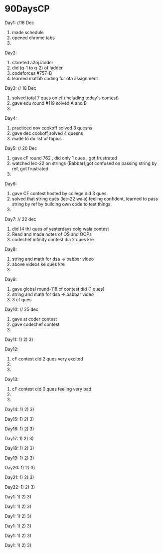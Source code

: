 # 90DaysCP

Day1: //16 Dec
1) made schedule
2) opened chrome tabs 
3)

Day2:
1) stareted a2oj ladder
2) did (q-1 to q-2) of ladder
3) codeforces #757-B
4) learned matlab coding for ota assignment

Day3: // 18 Dec
1) solved total 7 ques on cf (including today's contest)
2) gave edu round #119 solved A and B
3)

Day4:
1) practiced nov cookoff solved 3 quesns
2) gave dec cookoff solved 4 quesns
3) made to do list of topics

Day5: // 20 Dec
1) gave cF round 762 , did only 1 ques , got frustrated
2) watched lec-22 on strings (Babbar),got confused on passing string by ref, got frustrated
3)

Day6:
1) gave CF contest hosted by college did 3 ques
2) solved that string ques (lec-22 wala) feeling confident, learned to pass string by ref by building own code to test things.
3)

Day7: // 22 dec
1) did (4 th) ques of yesterdays colg wala contest
2) Read and made notes of OS and OOPs
3) codechef infinity contest dia 2 ques kre

Day8:
1) string and math for dsa -> babbar video
2) above videos ke ques kre
3)

Day9:
1) gave global round-118 cf contest did (1 ques)
2) string and math for dsa -> babbar video
3) 3 cf ques

Day10: // 25 dec
1) gave at coder contest
2) gave codechef contest
3)

Day11:
1)
2)
3)

Day12:
1) cF contest did 2 ques very excited
2)
3)

Day13:
1) cF contest did 0 ques feeling very bad
2)
3)

Day14:
1)
2)
3)

Day15:
1)
2)
3)

Day16:
1)
2)
3)

Day17:
1)
2)
3)

Day18:
1)
2)
3)

Day19:
1)
2)
3)

Day20:
1)
2)
3)

Day21:
1)
2)
3)

Day22:
1)
2)
3)

Day1:
1)
2)
3)

Day1:
1)
2)
3)


Day1:
1)
2)
3)

Day1:
1)
2)
3)

Day1:
1)
2)
3)

Day1:
1)
2)
3)
